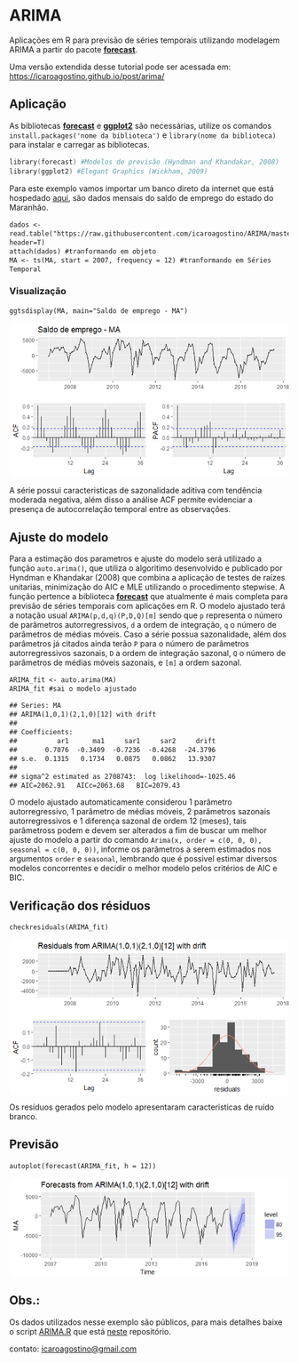 # **ARIMA**
Aplicações em R para previsão de séries temporais utilizando modelagem ARIMA a partir do pacote [**forecast**](https://pkg.robjhyndman.com/forecast/).

Uma versão extendida desse tutorial pode ser acessada em: https://icaroagostino.github.io/post/arima/

## Aplicação

As bibliotecas [**forecast**](https://cran.r-project.org/web/packages/forecast/) e [**ggplot2**](https://cran.r-project.org/web/packages/ggplot2/) são necessárias, utilize os comandos `install.packages('nome da biblioteca')` e `library(nome da biblioteca)` para instalar e carregar as bibliotecas.

```s
library(forecast) #Modelos de previsão (Hyndman and Khandakar, 2008)
library(ggplot2) #Elegant Graphics (Wickham, 2009)
```

Para este exemplo vamos importar um banco direto da internet que está hospedado [aqui](https://github.com/icaroagostino/ARIMA/blob/master/dados/MA.txt), são dados mensais do saldo de emprego do estado do Maranhão.

```{r dados}
dados <- read.table("https://raw.githubusercontent.com/icaroagostino/ARIMA/master/dados/MA.txt", header=T)
attach(dados) #tranformando em objeto
MA <- ts(MA, start = 2007, frequency = 12) #tranformando em Séries Temporal
```
### Visualização

```{r graf}
ggtsdisplay(MA, main="Saldo de emprego - MA")
```

<img src="img/Exemplo MA/graff.png" align="center"/>

A série possui caracteristicas de sazonalidade aditiva com tendência moderada negativa, além disso a análise ACF permite evidenciar a presença de autocorrelação temporal entre as observações.

## Ajuste do modelo

Para a estimação dos parametros e ajuste do modelo será utilizado a função `auto.arima()`, que utiliza o algoritimo desenvolvido e publicado por Hyndman e Khandakar (2008) que combina a aplicação de testes de raízes unitarias, minimização do AIC e MLE utilizando o procedimento stepwise. A função pertence a biblioteca [**forecast**](https://pkg.robjhyndman.com/forecast/) que atualmente é mais completa para previsão de séries temporais com aplicações em R. O modelo ajustado terá a notação usual `ARIMA(p,d,q)(P,D,Q)[m]` sendo que `p` representa o número de parâmetros autorregressivos, `d` a ordem de integração, `q` o número de parâmetros de médias móveis. Caso a série possua sazonalidade, além dos parâmetros já citados ainda terão `P` para o número de parâmetros autorregressivos sazonais, `D` a ordem de integração sazonal, `Q` o número de parâmetros de médias móveis sazonais, e `[m]` a ordem sazonal.

```{r ajuste}
ARIMA_fit <- auto.arima(MA)
ARIMA_fit #sai o modelo ajustado
```

```{r model}
## Series: MA 
## ARIMA(1,0,1)(2,1,0)[12] with drift 
##
## Coefficients:
##          ar1      ma1     sar1     sar2     drift
##       0.7076  -0.3409  -0.7236  -0.4268  -24.3796
## s.e.  0.1315   0.1734   0.0875   0.0862   13.9307
##
## sigma^2 estimated as 2708743:  log likelihood=-1025.46
## AIC=2062.91   AICc=2063.68   BIC=2079.43
```

O modelo ajustado automaticamente considerou 1 parâmetro autorregressivo, 1 parâmetro de médias móveis, 2 parâmetros sazonais autorregressivos e 1 diferença sazonal de ordem 12 (meses), tais parâmetross podem e devem ser alterados a fim de buscar um melhor ajuste do modelo a partir do comando `Arima(x, order = c(0, 0, 0), seasonal = c(0, 0, 0))`, informe os parâmetros a serem estimados nos argumentos `order` e `seasonal`, lembrando que é possivel estimar diversos modelos concorrentes e decidir o melhor modelo pelos critérios de AIC e BIC.

## Verificação dos résiduos

```{r res}
checkresiduals(ARIMA_fit)
```

<img src="img/Exemplo MA/res.png" align="center"/>

Os resíduos gerados pelo modelo apresentaram caracteristicas de ruído branco.

## Previsão

```{r Prev}
autoplot(forecast(ARIMA_fit, h = 12))
```

<img src="img/Exemplo MA/prev.png" align="center"/>

## Obs.:

Os dados utilizados nesse exemplo são públicos, para mais detalhes baixe o script [ARIMA.R](https://github.com/icaroagostino/ARIMA/edit/master/ARIMA.R) que está [neste](https://github.com/icaroagostino/ARIMA/) repositório.

contato: icaroagostino@gmail.com
